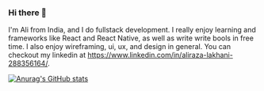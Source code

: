 ### Hi there 👋

I'm Ali from India, and I do fullstack development. I really enjoy learning and frameworks like React and React Native, as well as write write bools in free time. I also enjoy wireframing, ui, ux, and design in general. You can checkout my linkedin at https://www.linkedin.com/in/aliraza-lakhani-288356164/.

[![Anurag's GitHub stats](https://github-readme-stats.vercel.app/api?username=vision72)](https://github.com/anuraghazra/github-readme-stats)


<!-- - 🔭 I’m currently working on Mobile Applications
- 🌱 I’m currently learning Machine Learning
- 👯 I’m looking to collaborate on Computer Vision
- 🤔 I’m looking for help with React Native
- 💬 Ask me about Data Manipulation
- 📫 How to reach me: visioninc12@gmail.com
- 😄 Pronouns: Vision
- ⚡ Fun fact: Crazy

<!--
**vision72/vision72** is a ✨ _special_ ✨ repository because its `README.md` (this file) appears on your GitHub profile.

Here are some ideas to get you started:
 -->


